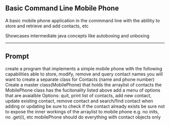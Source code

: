 ## Basic Command Line Mobile Phone

A basic mobile phone application in the commmand line with the ablility to store and retrieve and add contacts, etc

Showcases intermediate java concepts like autoboxing and unboxing

-----


## Prompt

 create a program that implements a simple mobile phone with the following capabilities
        able to store, modify, remove and query contact names
         you will want to create a separate class for Contacts (name and phone number)
         Create a master class(MobilePhone) that holds the arraylist of contacts
        the MobilePhone class has the fucitonality listed above
        add a menu of options that are avaialble
        Options: quit, print list of contacts, add new contact, update existing contact, remove contact
         and search/find contact
        when adding or updating be sure to check if the contact already exists
        be sure not to expose the inner workings of the arraylist to mobile phone
        e.g. no inits, no .get(i), etc
         mobilePhone should do everything with contact objects only
